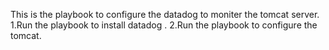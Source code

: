 This is the playbook to configure the datadog to moniter the tomcat server.
1.Run the playbook to install datadog .
2.Run the playbook to configure the tomcat.
